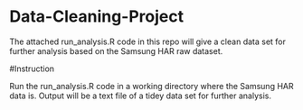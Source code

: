 # Data-Cleaning-Project
The attached run_analysis.R code in this repo will give a clean data set for further analysis based on the Samsung HAR raw dataset.

#Instruction

Run the run_analysis.R code in a working directory where the Samsung HAR data is. Output will be a text file of a tidey data set for further analysis. 

